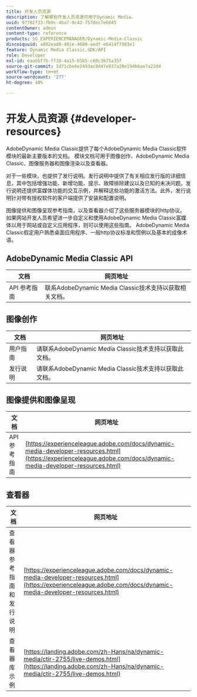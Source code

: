 ```yaml
---
title: 开发人员资源
description: 了解哪些开发人员资源可用于Dynamic Media。
uuid: 97702f33-fb9c-4ba7-9c42-757dec7e6645
contentOwner: admin
content-type: reference
products: SG_EXPERIENCEMANAGER/Dynamic-Media-Classic
discoiquuid: a802ead0-401e-4600-aedf-e6414f7983e1
feature: Dynamic Media Classic,SDK/API
role: Developer
exl-id: eaa6bf7b-ff38-4a15-b5b5-c60c3b75a35f
source-git-commit: 1d71cbe6e2493ac8d47e837a20e194b6ae7a22d4
workflow-type: tm+mt
source-wordcount: '277'
ht-degree: 40%

---
```


# 开发人员资源 {#developer-resources}

AdobeDynamic Media Classic提供了每个AdobeDynamic Media Classic软件模块的最新主要版本的文档。 模块文档可用于图像创作、AdobeDynamic Media Classic、图像服务器和图像渲染以及查看器。

对于一些模块，也提供了发行说明。发行说明中提供了有关相应发行版的详细信息，其中包括增强功能、新增功能、提示、故障排除建议以及已知的未决问题。发行说明还提供富媒体功能的交互示例，并解释这些功能的激活方法。此外，发行说明针对带有授权软件的客户端提供了安装和配置说明。

图像提供和图像呈现参考指南，以及查看器介绍了这些服务器模块的http协议。 如果网站开发人员希望进一步自定义和使用AdobeDynamic Media Classic富媒体以用于网站或自定义应用程序，则可以使用这些指南。 AdobeDynamic Media Classic假定用户熟悉桌面应用程序、一般http协议标准和惯例以及基本的成像术语。

## AdobeDynamic Media Classic API

| 文档 | 网页地址 |
| --- | --- |
| API 参考指南 | 联系AdobeDynamic Media Classic技术支持以获取相关文档。 |

## 图像创作

| 文档 | 网页地址 |
| --- | --- |
| 用户指南 | 请联系AdobeDynamic Media Classic技术支持以获取此文档。 |
| 发行说明 | 请联系AdobeDynamic Media Classic技术支持以获取此文档。 |

## 图像提供和图像呈现

| 文档 | 网页地址 |
| --- | --- |
| API 参考指南 | [https://experienceleague.adobe.com/docs/dynamic-media-developer-resources.html](https://experienceleague.adobe.com/docs/dynamic-media-developer-resources.html) |

## 查看器

| 文档 | 网页地址 |
| --- | --- |
| 查看器参考指南和发行说明 | [https://experienceleague.adobe.com/docs/dynamic-media-developer-resources.html](https://experienceleague.adobe.com/docs/dynamic-media-developer-resources.html) |
| 查看器库示例 | [https://landing.adobe.com/zh-Hans/na/dynamic-media/ctir-2755/live-demos.html](https://landing.adobe.com/zh-Hans/na/dynamic-media/ctir-2755/live-demos.html) |


<!-- 

**Web-to-Print**

|Document|Web address|
|--- |--- |
|Reference Guide|[https://www.adobe.com/go/learn_s7_webtoprint_en](https://www.adobe.com/go/learn_s7_webtoprint_en)| 

-->
